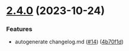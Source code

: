 # [2.4.0](https://github.com/Kyun2da/react-native-kyun2da/compare/v2.3.0...v2.4.0) (2023-10-24)


### Features

* autogenerate changelog.md ([#14](https://github.com/Kyun2da/react-native-kyun2da/issues/14)) ([4b70f1d](https://github.com/Kyun2da/react-native-kyun2da/commit/4b70f1d4878937735b9612a9a18d6ee1abb434c6))
